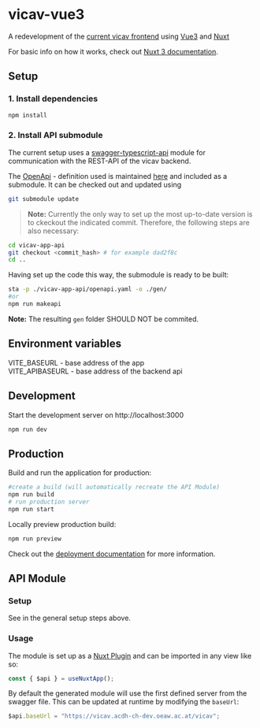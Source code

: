 # vicav-vue3

A redevelopment of the [current vicav frontend](https://vicav.acdh.oeaw.ac.at/) using [Vue3](https://vuejs.org/) and [Nuxt](https://nuxt.com/)

For basic info on how it works, check out [Nuxt 3 documentation](https://nuxt.com/docs/getting-started/introduction).

## Setup

### 1. Install dependencies

```bash
npm install
```

### 2. Install API submodule

The current setup uses a [swagger-typescript-api](https://github.com/acacode/swagger-typescript-api) module for 
communication with the REST-API of the vicav backend. 

The [OpenApi](https://swagger.io/specification/) - definition used is maintained [here](https://github.com/acdh-oeaw/vicav-app-api)
and included as a submodule. It can be checked out and updated using

```bash
git submodule update
```

> **Note:** Currently the only way to set up the most up-to-date version is to ckeckout the indicated commit. Therefore, the following steps are also necessary:

```bash
cd vicav-app-api
git checkout <commit_hash> # for example dad2f8c
cd ..
```

Having set up the code this way, the submodule is ready to be built:

```bash
sta -p ./vicav-app-api/openapi.yaml -o ./gen/
#or
npm run makeapi
```

**Note:** The resulting `gen` folder SHOULD NOT be commited. 

## Environment variables

VITE_BASEURL - base address of the app  
VITE_APIBASEURL - base address of the backend api

## Development

Start the development server on http://localhost:3000

```bash
npm run dev
```

## Production

Build and run the application for production:

```bash
#create a build (will automatically recreate the API Module)
npm run build
# run production server
npm run start
```

Locally preview production build:

```bash
npm run preview
```

Check out the [deployment documentation](https://nuxt.com/docs/getting-started/deployment) for more information.


## API Module

### Setup

See in the general setup steps above.

### Usage

The module is set up as a [Nuxt Plugin](https://nuxt.com/docs/guide/directory-structure/plugins) and can be imported in
any view like so:

```javascript
const { $api } = useNuxtApp();
```

By default the generated module will use the first defined server from the swagger file. This can be updated
at runtime by modifying the `baseUrl`:

```javascript
$api.baseUrl = "https://vicav.acdh-ch-dev.oeaw.ac.at/vicav";
```

